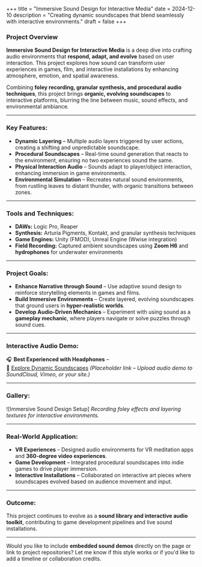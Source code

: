 +++
title = "Immersive Sound Design for Interactive Media"
date = 2024-12-10
description = "Creating dynamic soundscapes that blend seamlessly with interactive environments."
draft = false
+++

### Project Overview  
**Immersive Sound Design for Interactive Media** is a deep dive into crafting audio environments that **respond, adapt, and evolve** based on user interaction. This project explores how sound can transform user experiences in games, film, and interactive installations by enhancing atmosphere, emotion, and spatial awareness.  

Combining **foley recording, granular synthesis, and procedural audio techniques**, this project brings **organic, evolving soundscapes** to interactive platforms, blurring the line between music, sound effects, and environmental ambiance.

---

### Key Features:  
- **Dynamic Layering** – Multiple audio layers triggered by user actions, creating a shifting and unpredictable soundscape.  
- **Procedural Soundscapes** – Real-time sound generation that reacts to the environment, ensuring no two experiences sound the same.  
- **Physical Interaction Audio** – Sounds adapt to player/object interaction, enhancing immersion in game environments.  
- **Environmental Simulation** – Recreates natural sound environments, from rustling leaves to distant thunder, with organic transitions between zones.

---

### Tools and Techniques:  
- **DAWs:** Logic Pro, Reaper  
- **Synthesis:** Arturia Pigments, Kontakt, and granular synthesis techniques  
- **Game Engines:** Unity (FMOD), Unreal Engine (Wwise integration)  
- **Field Recording:** Captured ambient soundscapes using **Zoom H6** and **hydrophones** for underwater environments  

---

### Project Goals:  
- **Enhance Narrative through Sound** – Use adaptive sound design to reinforce storytelling elements in games and films.  
- **Build Immersive Environments** – Create layered, evolving soundscapes that ground users in **hyper-realistic worlds**.  
- **Develop Audio-Driven Mechanics** – Experiment with using sound as a **gameplay mechanic**, where players navigate or solve puzzles through sound cues.  

---

### Interactive Audio Demo:  
🎧 **Best Experienced with Headphones** –  
🔗 [Explore Dynamic Soundscapes](#) *(Placeholder link – Upload audio demo to SoundCloud, Vimeo, or your site.)*  

---

### Gallery:  
![Immersive Sound Design Setup] 
*Recording foley effects and layering textures for interactive environments.*  

---

### Real-World Application:  
- **VR Experiences** – Designed audio environments for VR meditation apps and **360-degree video experiences**.  
- **Game Development** – Integrated procedural soundscapes into indie games to drive player immersion.  
- **Interactive Installations** – Collaborated on interactive art pieces where soundscapes evolved based on audience movement and input.  

---

### Outcome:  
This project continues to evolve as a **sound library and interactive audio toolkit**, contributing to game development pipelines and live sound installations.  

---

Would you like to include **embedded sound demos** directly on the page or link to project repositories? Let me know if this style works or if you'd like to add a timeline or collaboration credits.